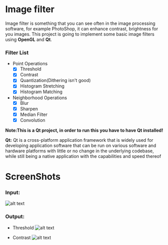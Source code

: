 Image filter
============
Image filter is something that you can see often in the image processing software, for example PhotoShop, it can enhance contrast, brightness for you images. This project is going to implement some basic image filters using **OpenGL** and **Qt**.

### Filter List
- Point Operations
  * [x] Threshold
  * [x] Contrast
  * [x] Quantization(Dithering isn't good)
  * [x] Histogram Stretching
  * [x] Histogram Matching

- Neighborhood Operations
  * [x] Blur
  * [x] Sharpen
  * [x] Median Filter
  * [x] Convolution

**Note:This is a Qt project, in order to run this you have to have Qt installed!**

**Qt:** Qt is a cross-platform application framework that is widely used for developing application software that can be run on various software and hardware platforms with little or no change in the underlying codebase, while still being a native application with the capabilities and speed thereof

ScreenShots
===========

### Input:
![alt text](https://github.com/dongliang3571/Senior_design_csc599866/blob/master/screenshots/input.png?raw=true "Threshold input")

### Output:
- Threshold
![alt text](https://github.com/dongliang3571/Senior_design_csc599866/blob/master/screenshots/threshold.png?raw=true "Logo Title Text 1")

- Contrast
![alt text](https://github.com/dongliang3571/Senior_design_csc599866/blob/master/screenshots/contrast.png?raw=true "Logo Title Text 1")

